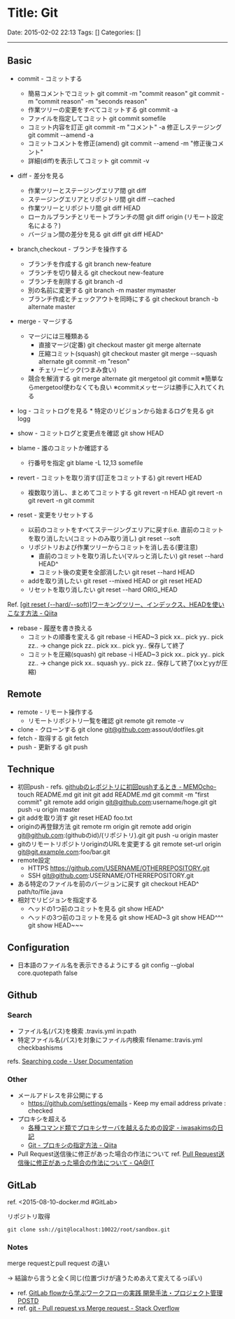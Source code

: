 # Title: Git

Date: 2015-02-02 22:13
Tags: []
Categories: []

---

## Basic

* commit - コミットする
	* 簡易コメントでコミット
			git commit -m "commit reason"
			git commit -m "commit reason" -m "seconds reason"
	* 作業ツリーの変更をすべてコミットする
			git commit -a
	* ファイルを指定してコミット
			git commit somefile
	* コミット内容を訂正
			git commit -m "コメント" -a
			修正しステージング
			git commit --amend -a
	* コミットコメントを修正(amend)
			git commit --amend -m "修正後コメント"
	* 詳細(diff)を表示してコミット
			git commit -v

* diff - 差分を見る
	* 作業ツリーとステージングエリア間
			git diff
	* ステージングエリアとリポジトリ間
			git diff --cached
	* 作業ツリーとリポジトリ間
			git diff HEAD
	* ローカルブランチとリモートブランチの間
			git diff origin (リモート設定名による？)
	* バージョン間の差分を見る
			git diff <revision>
			git diff HEAD^

* branch,checkout - ブランチを操作する
	* ブランチを作成する
			git branch new-feature
	* ブランチを切り替える
			git checkout new-feature
	* ブランチを削除する
			git branch -d <branchname>
	* 別の名前に変更する
			git branch -m master mymaster
	* ブランチ作成とチェックアウトを同時にする
			git checkout branch -b alternate master

* merge - マージする
	* マージには三種類ある
		* 直接マージ(定番)
				git checkout master
				git merge alternate
		* 圧縮コミット(squash)
				git checkout master
				git merge --squash alternate
				git commit -m "reson"
		* チェリーピック(つまみ食い)
	* 競合を解消する
			git merge alternate
			git mergetool
			git commit
			※簡単ならmergetool使わなくても良い
			※commitメッセージは勝手に入れてくれる

* log - コミットログを見る
		* 特定のリビジョンから始まるログを見る
				git logg <revision>

* show - コミットログと変更点を確認
		git show HEAD

* blame - 誰のコミットか確認する
	* 行番号を指定
			git blame -L 12,13 somefile

* revert - コミットを取り消す(訂正をコミットする)
		git revert HEAD
	* 複数取り消し、まとめてコミットする
			git revert -n HEAD
			git revert -n <rev>
			git revert -n <rev>
			git commit

* reset - 変更をリセットする
	* 以前のコミットをすべてステージングエリアに戻す(i.e. 直前のコミットを取り消したい(コミットのみ取り消し)
			git reset --soft
	* リポジトリおよび作業ツリーからコミットを消し去る(要注意)
		* 直前のコミットを取り消したい(マルっと消したい)
				git reset --hard HEAD^
		* コミット後の変更を全部消したい
				git reset --hard HEAD
	* addを取り消したい
			git reset --mixed HEAD
			or
			git reset HEAD
	* リセットを取り消したい
			git reset --hard ORIG_HEAD

Ref. [\[git reset (--hard/--soft)\]ワーキングツリー、インデックス、HEADを使いこなす方法 - Qiita](http://qiita.com/shuntaro_tamura/items/db1aef9cf9d78db50ffe)

* rebase - 履歴を書き換える
	* コミットの順番を変える
			git rebase -i HEAD~3
			pick xx..
			pick yy..
			pick zz..
			-> change
			pick zz..
			pick xx..
			pick yy..
			保存して終了
	* コミットを圧縮(squash)
			git rebase -i HEAD~3
			pick xx..
			pick yy..
			pick zz..
			-> change
			pick xx..
			squash yy..
			pick zz..
			保存して終了(xxとyyが圧縮)

## Remote

* remote - リモート操作する
	* リモートリポジトリ一覧を確認
			git remote
			git remote -v
* clone - クローンする
		git clone git@github.com:assout/dotfiles.git
* fetch - 取得する
		git fetch
* push - 更新する
		git push

## Technique

* 初回push - refs. [githubのレポジトリに初回pushするとき - MEMOcho-](http://jsapachehtml.hatenablog.com/entry/2014/03/14/205721)
		touch README.md
		git init
		git add README.md
		git commit -m "first commit"
		git remote add origin git@github.com:username/hoge.git
		git push -u origin master
* git addを取り消す
		git reset HEAD foo.txt
* originの再登録方法
		git remote rm origin
		git remote add origin git@github.com:(githubのid)/(リポジトリ).git
		git push -u origin master
* gitのリモートリポジトリoriginのURLを変更する
		git remote set-url origin git@git.example.com:foo/bar.git
* remote設定
	* HTTPS
			<https://github.com/USERNAME/OTHERREPOSITORY.git>
	* SSH
			git@github.com:USERNAME/OTHERREPOSITORY.git
* ある特定のファイルを前のバージョンに戻す
		git checkout HEAD^ path/to/file.java
* 相対でリビジョンを指定する
	* ヘッドの1つ前のコミットを見る
			git show HEAD^
	* ヘッドの3つ前のコミットを見る
			git show HEAD~3
			git show HEAD^^^
			git show HEAD~~~

## Configuration

* 日本語のファイル名を表示できるようにする
		git config --global core.quotepath false

## Github

### Search

* ファイル名(パス)を検索
		.travis.yml in:path
* 特定ファイル名(パス)を対象にファイル内検索
		filename:.travis.yml checkbashisms

refs. [Searching code - User Documentation](https://help.github.com/articles/searching-code/)

### Other

* メールアドレスを非公開にする
	* <https://github.com/settings/emails> - Keep my email address private : checked
* プロキシを超える
	* [各種コマンド類でプロキシサーバを越えるための設定 - iwasakimsの日記](http://d.hatena.ne.jp/iwasakims/touch/20120726/1343322297)
	* [Git - プロキシの指定方法 - Qiita](http://qiita.com/tunepolo/items/296c2639e0b750de41c6)
* Pull Request送信後に修正があった場合の作法について
	ref. [Pull Request送信後に修正があった場合の作法について - QA@IT](http://qa.atmarkit.co.jp/q/2894)

## GitLab

ref. <2015-08-10-docker.md #GitLab>

リポジトリ取得

	git clone ssh://git@localhost:10022/root/sandbox.git

### Notes

merge requestとpull request の違い

-> 結論から言うと全く同じ(位置づけが違うためあえて変えてるっぽい)

* ref. [GitLab flowから学ぶワークフローの実践 開発手法・プロジェクト管理 POSTD](http://postd.cc/gitlab-flow/)
* ref. [git - Pull request vs Merge request - Stack Overflow](http://stackoverflow.com/questions/22199432/pull-request-vs-merge-request)
